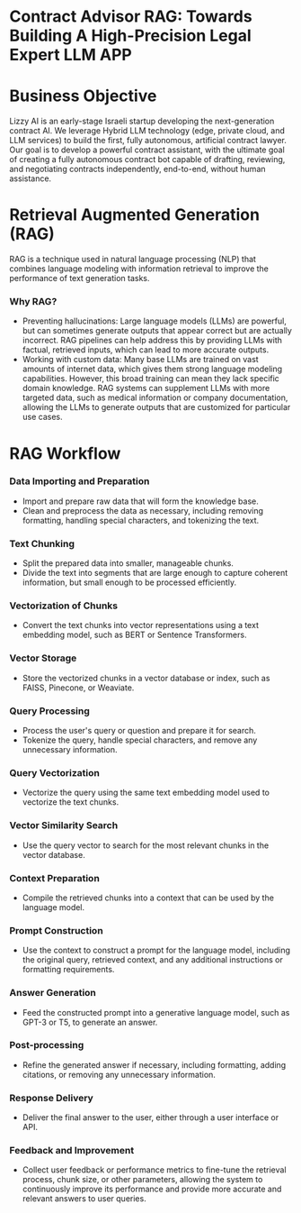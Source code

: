 # Contract Advisor RAG: Towards Building A High-Precision Legal Expert LLM APP

# Business Objective
Lizzy AI is an early-stage Israeli startup developing the next-generation contract AI. We leverage Hybrid LLM technology (edge, private cloud, and LLM services) to build the first, fully autonomous, artificial contract lawyer. Our goal is to develop a powerful contract assistant, with the ultimate goal of creating a fully autonomous contract bot capable of drafting, reviewing, and negotiating contracts independently, end-to-end, without human assistance.

# Retrieval Augmented Generation (RAG)
RAG is a technique used in natural language processing (NLP) that combines language modeling with information retrieval to improve the performance of text generation tasks.

### Why RAG?

* Preventing hallucinations: Large language models (LLMs) are powerful, but can sometimes generate outputs that appear correct but are actually incorrect. RAG pipelines can help address this by providing LLMs with factual, retrieved inputs, which can lead to more accurate outputs.
* Working with custom data: Many base LLMs are trained on vast amounts of internet data, which gives them strong language modeling capabilities. However, this broad training can mean they lack specific domain knowledge. RAG systems can supplement LLMs with more targeted data, such as medical information or company documentation, allowing the LLMs to generate outputs that are customized for particular use cases.

# RAG Workflow

### Data Importing and Preparation
* Import and prepare raw data that will form the knowledge base.
* Clean and preprocess the data as necessary, including removing formatting, handling special characters, and tokenizing the text.

### Text Chunking
* Split the prepared data into smaller, manageable chunks.
* Divide the text into segments that are large enough to capture coherent information, but small enough to be processed efficiently.

### Vectorization of Chunks
* Convert the text chunks into vector representations using a text embedding model, such as BERT or Sentence Transformers.

### Vector Storage
* Store the vectorized chunks in a vector database or index, such as FAISS, Pinecone, or Weaviate.

### Query Processing
* Process the user's query or question and prepare it for search.
* Tokenize the query, handle special characters, and remove any unnecessary information.

### Query Vectorization
* Vectorize the query using the same text embedding model used to vectorize the text chunks.

### Vector Similarity Search
* Use the query vector to search for the most relevant chunks in the vector database.

### Context Preparation
* Compile the retrieved chunks into a context that can be used by the language model.

### Prompt Construction
* Use the context to construct a prompt for the language model, including the original query, retrieved context, and any additional instructions or formatting requirements.

### Answer Generation
* Feed the constructed prompt into a generative language model, such as GPT-3 or T5, to generate an answer.

### Post-processing
* Refine the generated answer if necessary, including formatting, adding citations, or removing any unnecessary information.

### Response Delivery
* Deliver the final answer to the user, either through a user interface or API.

### Feedback and Improvement
* Collect user feedback or performance metrics to fine-tune the retrieval process, chunk size, or other parameters, allowing the system to continuously improve its performance and provide more accurate and relevant answers to user queries.